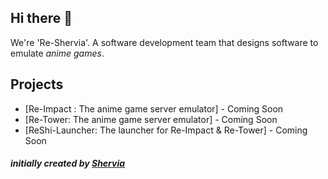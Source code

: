 ## Hi there 👋
We're 'Re-Shervia'. A software development team that designs software to emulate *anime games*.

## Projects
- [Re-Impact : The anime game server emulator] - Coming Soon
- [Re-Tower: The anime game server emulator] - Coming Soon
- [ReShi-Launcher: The launcher for Re-Impact & Re-Tower] - Coming Soon

#### *initially created by [Shervia](https://discordapp.com/users/349874541784334337/)*
